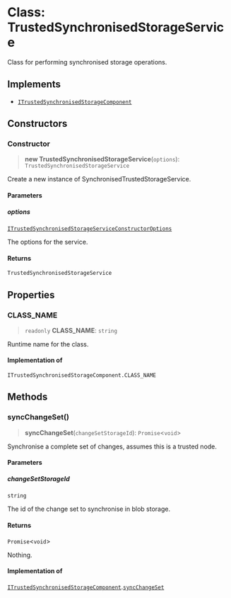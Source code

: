 # Class: TrustedSynchronisedStorageService

Class for performing synchronised storage operations.

## Implements

- [`ITrustedSynchronisedStorageComponent`](../interfaces/ITrustedSynchronisedStorageComponent.md)

## Constructors

### Constructor

> **new TrustedSynchronisedStorageService**(`options`): `TrustedSynchronisedStorageService`

Create a new instance of SynchronisedTrustedStorageService.

#### Parameters

##### options

[`ITrustedSynchronisedStorageServiceConstructorOptions`](../interfaces/ITrustedSynchronisedStorageServiceConstructorOptions.md)

The options for the service.

#### Returns

`TrustedSynchronisedStorageService`

## Properties

### CLASS\_NAME

> `readonly` **CLASS\_NAME**: `string`

Runtime name for the class.

#### Implementation of

`ITrustedSynchronisedStorageComponent.CLASS_NAME`

## Methods

### syncChangeSet()

> **syncChangeSet**(`changeSetStorageId`): `Promise`\<`void`\>

Synchronise a complete set of changes, assumes this is a trusted node.

#### Parameters

##### changeSetStorageId

`string`

The id of the change set to synchronise in blob storage.

#### Returns

`Promise`\<`void`\>

Nothing.

#### Implementation of

[`ITrustedSynchronisedStorageComponent`](../interfaces/ITrustedSynchronisedStorageComponent.md).[`syncChangeSet`](../interfaces/ITrustedSynchronisedStorageComponent.md#syncchangeset)
